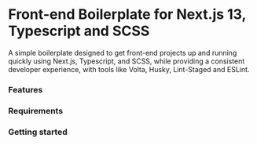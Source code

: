 # Front-end Boilerplate for Next.js 13, Typescript and SCSS

A simple boilerplate designed to get front-end projects up and running quickly using Next.js, Typescript, and SCSS, while providing a consistent developer experience, with tools like Volta, Husky, Lint-Staged and ESLint.

### Features

### Requirements

### Getting started
